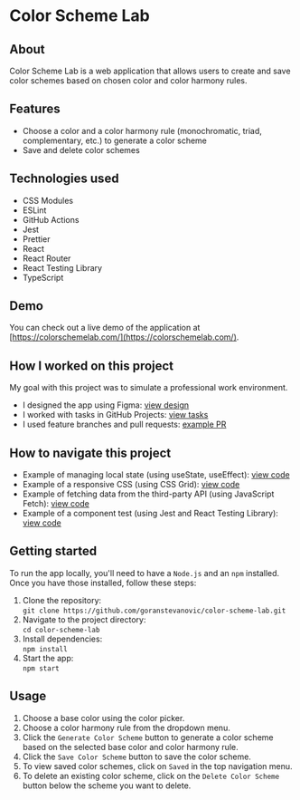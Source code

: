 # Color Scheme Lab

## About

Color Scheme Lab is a web application that allows users to create and save color schemes based on chosen color and color harmony rules.

## Features

- Choose a color and a color harmony rule (monochromatic, triad, complementary, etc.) to generate a color scheme
- Save and delete color schemes

## Technologies used

- CSS Modules
- ESLint
- GitHub Actions
- Jest
- Prettier
- React
- React Router
- React Testing Library
- TypeScript

## Demo

You can check out a live demo of the application at [https://colorschemelab.com/](https://colorschemelab.com/).

## How I worked on this project

My goal with this project was to simulate a professional work environment.

- I designed the app using Figma: [view design](https://www.figma.com/file/n7AbRFzJwYXvOUH46Tu2PK/Design?node-id=12%3A1176&t=GZ5UACLvsyjj35Ap-1)
- I worked with tasks in GitHub Projects: [view tasks](https://github.com/users/goranstevanovic/projects/6/views/1)
- I used feature branches and pull requests: [example PR](https://github.com/goranstevanovic/color-scheme-lab/pull/13)

## How to navigate this project

- Example of managing local state (using useState, useEffect): [view code](https://github.com/goranstevanovic/color-scheme-lab/blob/eb301b0db188744f5f8884e19234f2a33e9bd52b/src/pages/Saved.tsx#L12-L34)
- Example of a responsive CSS (using CSS Grid): [view code](https://github.com/goranstevanovic/color-scheme-lab/blob/eb301b0db188744f5f8884e19234f2a33e9bd52b/src/components/ColorHarmonyOptions/ColorHarmonyOptions.module.css#L51-L69)
- Example of fetching data from the third-party API (using JavaScript Fetch): [view code](https://github.com/goranstevanovic/color-scheme-lab/blob/eb301b0db188744f5f8884e19234f2a33e9bd52b/src/components/ColorHarmonyOptions/index.tsx#L30-L40)
- Example of a component test (using Jest and React Testing Library): [view code](https://github.com/goranstevanovic/color-scheme-lab/blob/eb301b0db188744f5f8884e19234f2a33e9bd52b/src/components/ColorSwatch/ColorSwatch.test.tsx#L6-L50)

## Getting started

To run the app locally, you'll need to have a `Node.js` and an `npm` installed. Once you have those installed, follow these steps:

1. Clone the repository:  
   `git clone https://github.com/goranstevanovic/color-scheme-lab.git`
1. Navigate to the project directory:  
   `cd color-scheme-lab`
1. Install dependencies:  
   `npm install`
1. Start the app:  
   `npm start`

## Usage

1. Choose a base color using the color picker.
1. Choose a color harmony rule from the dropdown menu.
1. Click the `Generate Color Scheme` button to generate a color scheme based on the selected base color and color harmony rule.
1. Click the `Save Color Scheme` button to save the color scheme.
1. To view saved color schemes, click on `Saved` in the top navigation menu.
1. To delete an existing color scheme, click on the `Delete Color Scheme` button below the scheme you want to delete.
